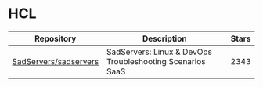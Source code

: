 # HCL

| Repository                                                        | Description                                               | Stars |
| ----------------------------------------------------------------- | --------------------------------------------------------- | ----- |
| [SadServers/sadservers](https://github.com/SadServers/sadservers) | SadServers: Linux & DevOps Troubleshooting Scenarios SaaS | 2343  |
